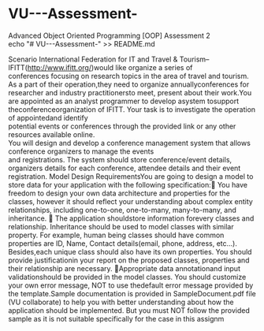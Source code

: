 # VU---Assessment-
Advanced Object Oriented Programming [OOP]   Assessment 2      
echo "# VU---Assessment-" >> README.md

Scenario
International  Federation  for  IT  and  Travel  &  Tourism–IFITT(http://www.ifitt.org/)would like organize  a  series  of  
conferences  focusing  on  research  topics  in  the  area  of  travel and tourism.
As  a  part  of  their  operation,they  need  to organize annuallyconferences  for  researcher  and industry practitionersto meet,
present  about  their  work.You  are  appointed as  an  analyst programmer to develop asystem tosupport
theconferenceorganization of IFITT.  Your   task   is   to   investigate   the  operation  of appointedand   identify  
potential   events   or conferences  through  the  provided  link  or  any  other  resources  available online.  
You  will  design and  develop  a  conference  management  system  that  allows  conference  organizers  to  manage the  events  
and  registrations.    The  system  should  store  conference/event  details,  
organizers details for each conference, attendee details and their event registration. 
Model Design RequirementsYou are going to design a model to store data for your application with the following specification:
You have freedom to design your own data architecture and properties for the classes, however it should reflect your understanding
about complex entity relationships, including one-to-one, one-to-many, many-to-many, and inheritance. 
The application shouldstore information forevery classes and relationship. Inheritance should be used to model classes with
similar property. For example, human being classes should have common properties are ID, Name, Contact details(email, phone, address,
etc...). Besides,each unique class should also have its own properties. You should provide justificationin your report on the proposed
classes, properties and their relationship are necessary. Appropriate data annotationand input validationshould be provided in the
model classes. You should customize your own error message, NOT to use thedefault error message provided by the template.Sample 
documentation is provided in SampleDocument.pdf file (VU collaborate) to help you with better understanding about how the application
should be implemented. But you must NOT follow the provided sample as it is not suitable specifically for the case in this assignm
